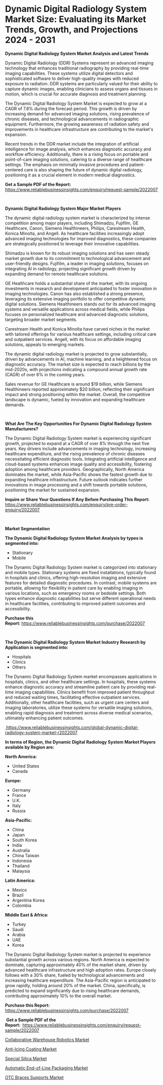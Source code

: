 <p><h1>Dynamic Digital Radiology System Market Size: Evaluating its Market Trends, Growth, and Projections 2024 - 2031</h1></p><p><strong>Dynamic Digital Radiology System Market Analysis and Latest Trends</strong></p>
<p><p>Dynamic Digital Radiology (DDR) Systems represent an advanced imaging technology that enhances traditional radiography by providing real-time imaging capabilities. These systems utilize digital detectors and sophisticated software to deliver high-quality images with reduced exposure to radiation. DDR systems are particularly valued for their ability to capture dynamic images, enabling clinicians to assess organs and tissues in motion, which is crucial for accurate diagnosis and treatment planning.</p><p>The Dynamic Digital Radiology System Market is expected to grow at a CAGR of 7.8% during the forecast period. This growth is driven by increasing demand for advanced imaging solutions, rising prevalence of chronic diseases, and technological advancements in radiographic equipment. Furthermore, the growing awareness of radiation safety and improvements in healthcare infrastructure are contributing to the market's expansion.</p><p>Recent trends in the DDR market include the integration of artificial intelligence for image analysis, which enhances diagnostic accuracy and workflow efficiency. Additionally, there is a rising focus on portable and point-of-care imaging solutions, catering to a diverse range of healthcare settings. The emphasis on minimally invasive procedures and patient-centered care is also shaping the future of dynamic digital radiology, positioning it as a crucial element in modern medical diagnostics.</p></p>
<p><strong>Get a Sample PDF of the Report:&nbsp;</strong> <a href="https://www.reliablebusinessinsights.com/enquiry/request-sample/2022007?utm_campaign=97&utm_medium=2&utm_source=Github&utm_content=ia&utm_term=28102024&utm_id=dynamic-digital-radiology-system">https://www.reliablebusinessinsights.com/enquiry/request-sample/2022007</a></p>
<p>&nbsp;</p>
<p><strong>Dynamic Digital Radiology System Major Market Players</strong></p>
<p><p>The dynamic digital radiology system market is characterized by intense competition among major players, including Shimadzu, Fujifilm, GE Healthcare, Canon, Siemens Healthineers, Philips, Carestream Health, Konica Minolta, and Angell. As healthcare facilities increasingly adopt advanced imaging technologies for improved diagnostics, these companies are strategically positioned to leverage their innovative capabilities.</p><p>Shimadzu is known for its robust imaging solutions and has seen steady market growth due to its commitment to technological advancement and user-friendly designs. Fujifilm, a leader in imaging solutions, focuses on integrating AI in radiology, projecting significant growth driven by expanding demand for remote healthcare solutions.</p><p>GE Healthcare holds a substantial share of the market, with its ongoing investments in research and development anticipated to foster innovation in imaging technologies. Canon has also established a strong presence, leveraging its extensive imaging portfolio to offer competitive dynamic digital solutions. Siemens Healthineers stands out for its advanced imaging systems and versatile applications across medical fields, while Philips focuses on personalized healthcare and advanced diagnostic solutions, targeting broader market segments.</p><p>Carestream Health and Konica Minolta have carved niches in the market with tailored offerings for various healthcare settings, including critical care and outpatient services. Angell, with its focus on affordable imaging solutions, appeals to emerging markets.</p><p>The dynamic digital radiology market is projected to grow substantially, driven by advancements in AI, machine learning, and a heightened focus on diagnostic accuracy. The market size is expected to reach billions by the mid-2020s, with projections indicating a compound annual growth rate (CAGR) of over 6% in the coming years. </p><p>Sales revenue for GE Healthcare is around $19 billion, while Siemens Healthineers reported approximately $20 billion, reflecting their significant impact and strong positioning within the market. Overall, the competitive landscape is dynamic, fueled by innovation and expanding healthcare demands.</p></p>
<p>&nbsp;</p>
<p><strong>What Are The Key Opportunities For Dynamic Digital Radiology System Manufacturers?</strong></p>
<p><p>The Dynamic Digital Radiology System market is experiencing significant growth, projected to expand at a CAGR of over 8% through the next five years. Key drivers include advancements in imaging technology, increasing healthcare expenditure, and the rising prevalence of chronic diseases necessitating efficient diagnostic tools. Integrating artificial intelligence and cloud-based systems enhances image quality and accessibility, fostering adoption among healthcare providers. Geographically, North America dominates the market, while Asia-Pacific shows the fastest growth due to expanding healthcare infrastructure. Future outlook indicates further innovations in image processing and a shift towards portable solutions, positioning the market for sustained expansion.</p></p>
<p><strong>Inquire or Share Your Questions If Any Before Purchasing This Report:</strong> <a href="https://www.reliablebusinessinsights.com/enquiry/pre-order-enquiry/2022007?utm_campaign=97&utm_medium=2&utm_source=Github&utm_content=ia&utm_term=28102024&utm_id=dynamic-digital-radiology-system">https://www.reliablebusinessinsights.com/enquiry/pre-order-enquiry/2022007</a></p>
<p>&nbsp;</p>
<p><strong>Market Segmentation</strong></p>
<p><strong>The Dynamic Digital Radiology System Market Analysis by types is segmented into:</strong></p>
<p><ul><li>Stationary</li><li>Mobile</li></ul></p>
<p><p>The Dynamic Digital Radiology System market is categorized into stationary and mobile types. Stationary systems are fixed installations, typically found in hospitals and clinics, offering high-resolution imaging and extensive features for detailed diagnostic procedures. In contrast, mobile systems are portable, allowing for flexibility in patient care by enabling imaging in various locations, such as emergency rooms or bedside settings. Both types enhance diagnostic capabilities but serve different operational needs in healthcare facilities, contributing to improved patient outcomes and accessibility.</p></p>
<p><strong>Purchase this Report:&nbsp;</strong><a href="https://www.reliablebusinessinsights.com/purchase/2022007?utm_campaign=97&utm_medium=2&utm_source=Github&utm_content=ia&utm_term=28102024&utm_id=dynamic-digital-radiology-system">https://www.reliablebusinessinsights.com/purchase/2022007</a></p>
<p>&nbsp;</p>
<p><strong>The Dynamic Digital Radiology System Market Industry Research by Application is segmented into:</strong></p>
<p><ul><li>Hospitals</li><li>Clinics</li><li>Others</li></ul></p>
<p><p>The Dynamic Digital Radiology System market encompasses applications in hospitals, clinics, and other healthcare settings. In hospitals, these systems enhance diagnostic accuracy and streamline patient care by providing real-time imaging capabilities. Clinics benefit from improved patient throughput and reduced waiting times, facilitating effective outpatient services. Additionally, other healthcare facilities, such as urgent care centers and imaging laboratories, utilize these systems for versatile imaging solutions, enabling rapid diagnosis and treatment across diverse medical scenarios, ultimately enhancing patient outcomes.</p></p>
<p><a href="https://www.reliablebusinessinsights.com/global-dynamic-digital-radiology-system-market-r2022007?utm_campaign=97&utm_medium=2&utm_source=Github&utm_content=ia&utm_term=28102024&utm_id=dynamic-digital-radiology-system">&nbsp;https://www.reliablebusinessinsights.com/global-dynamic-digital-radiology-system-market-r2022007</a></p>
<p><strong>In terms of Region, the Dynamic Digital Radiology System Market Players available by Region are:</strong></p>
<p>
    <p> <strong> North America: </strong>
        <ul>
            <li>United States</li>
            <li>Canada</li>
        </ul>
        </p> 
    <p> <strong> Europe: </strong>
        <ul>
            <li>Germany</li>
            <li>France</li>
            <li>U.K.</li>
            <li>Italy</li>
            <li>Russia</li>
        </ul>
        </p> 
    <p> <strong> Asia-Pacific: </strong>
        <ul>
            <li>China</li>
            <li>Japan</li>
            <li>South Korea</li>
            <li>India</li>
            <li>Australia</li>
            <li>China Taiwan</li>
            <li>Indonesia</li>
            <li>Thailand</li>
            <li>Malaysia</li>
        </ul>
        </p> 
    <p> <strong> Latin America: </strong>
        <ul>
            <li>Mexico</li>
            <li>Brazil</li>
            <li>Argentina Korea</li>
            <li>Colombia</li>
        </ul>
        </p> 
    <p> <strong> Middle East & Africa: </strong>
        <ul>
            <li>Turkey</li>
            <li>Saudi</li>
            <li>Arabia</li>
            <li>UAE</li>
            <li>Korea</li>
        </ul>
    </p>
    </p>
<p><p>The Dynamic Digital Radiology System market is projected to experience substantial growth across various regions. North America is expected to dominate, capturing approximately 40% of the market share, driven by advanced healthcare infrastructure and high adoption rates. Europe closely follows with a 30% share, fueled by technological advancements and increasing healthcare expenditure. The Asia-Pacific region is anticipated to grow rapidly, holding around 20% of the market. China, specifically, is predicted to expand significantly due to rising healthcare demands, contributing approximately 10% to the overall market.</p></p>
<p><strong>Purchase this Report: </strong><a href="https://www.reliablebusinessinsights.com/purchase/2022007?utm_campaign=97&utm_medium=2&utm_source=Github&utm_content=ia&utm_term=28102024&utm_id=dynamic-digital-radiology-system">https://www.reliablebusinessinsights.com/purchase/2022007</a></p>
<p>&nbsp;<strong>Get a Sample PDF of the Report:&nbsp;&nbsp;</strong><a href="https://www.reliablebusinessinsights.com/enquiry/request-sample/2022007?utm_campaign=97&utm_medium=2&utm_source=Github&utm_content=ia&utm_term=28102024&utm_id=dynamic-digital-radiology-system">https://www.reliablebusinessinsights.com/enquiry/request-sample/2022007</a></p>
<p><strong></strong></p>
<p><p><a href="https://issuu.com/reportprime-2/docs/collaborative-warehouse-robotics-ma_37bf95c5d3a95e?utm_campaign=97&utm_medium=2&utm_source=Github&utm_content=ia&utm_term=28102024&utm_id=dynamic-digital-radiology-system">Collaborative Warehouse Robotics Market</a></p><p><a href="https://www.linkedin.com/pulse/anti-icing-coating-market-forecasts-trends-impact-analysis-ioskc?utm_campaign=97&utm_medium=2&utm_source=Github&utm_content=ia&utm_term=28102024&utm_id=dynamic-digital-radiology-system">Anti-Icing Coating Market</a></p><p><a href="https://www.linkedin.com/pulse/insights-special-silica-market-size-which-expanding-89-cagr-q1jyc?utm_campaign=97&utm_medium=2&utm_source=Github&utm_content=ia&utm_term=28102024&utm_id=dynamic-digital-radiology-system">Special Silica Market</a></p><p><a href="https://issuu.com/reportprime-2/docs/automatic-end-of-line-packaging-mar_7928ef62a1ba7d?utm_campaign=97&utm_medium=2&utm_source=Github&utm_content=ia&utm_term=28102024&utm_id=dynamic-digital-radiology-system">Automatic End-of-Line Packaging Market</a></p><p><a href="https://github.com/alespiliffe/Market-Research-Report-List-1/blob/main/otc-braces-supports-market.md?utm_campaign=97&utm_medium=2&utm_source=Github&utm_content=ia&utm_term=28102024&utm_id=dynamic-digital-radiology-system">OTC Braces Supports Market</a></p></p>
